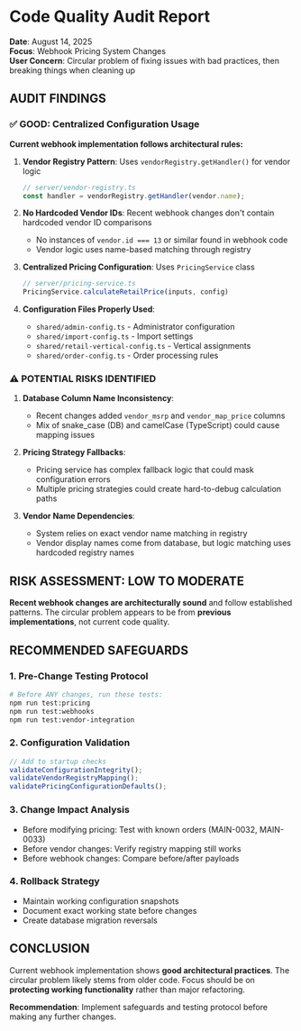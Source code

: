 # Code Quality Audit Report
**Date**: August 14, 2025  
**Focus**: Webhook Pricing System Changes  
**User Concern**: Circular problem of fixing issues with bad practices, then breaking things when cleaning up

## AUDIT FINDINGS

### ✅ GOOD: Centralized Configuration Usage
**Current webhook implementation follows architectural rules:**

1. **Vendor Registry Pattern**: Uses `vendorRegistry.getHandler()` for vendor logic
   ```typescript
   // server/vendor-registry.ts
   const handler = vendorRegistry.getHandler(vendor.name);
   ```

2. **No Hardcoded Vendor IDs**: Recent webhook changes don't contain hardcoded vendor ID comparisons
   - No instances of `vendor.id === 13` or similar found in webhook code
   - Vendor logic uses name-based matching through registry

3. **Centralized Pricing Configuration**: Uses `PricingService` class
   ```typescript
   // server/pricing-service.ts  
   PricingService.calculateRetailPrice(inputs, config)
   ```

4. **Configuration Files Properly Used**:
   - `shared/admin-config.ts` - Administrator configuration
   - `shared/import-config.ts` - Import settings  
   - `shared/retail-vertical-config.ts` - Vertical assignments
   - `shared/order-config.ts` - Order processing rules

### ⚠️ POTENTIAL RISKS IDENTIFIED

1. **Database Column Name Inconsistency**:
   - Recent changes added `vendor_msrp` and `vendor_map_price` columns
   - Mix of snake_case (DB) and camelCase (TypeScript) could cause mapping issues

2. **Pricing Strategy Fallbacks**:
   - Pricing service has complex fallback logic that could mask configuration errors
   - Multiple pricing strategies could create hard-to-debug calculation paths

3. **Vendor Name Dependencies**:
   - System relies on exact vendor name matching in registry
   - Vendor display names come from database, but logic matching uses hardcoded registry names

## RISK ASSESSMENT: LOW TO MODERATE

**Recent webhook changes are architecturally sound** and follow established patterns. The circular problem appears to be from **previous implementations**, not current code quality.

## RECOMMENDED SAFEGUARDS

### 1. Pre-Change Testing Protocol
```bash
# Before ANY changes, run these tests:
npm run test:pricing
npm run test:webhooks  
npm run test:vendor-integration
```

### 2. Configuration Validation
```typescript
// Add to startup checks
validateConfigurationIntegrity();
validateVendorRegistryMapping();
validatePricingConfigurationDefaults();
```

### 3. Change Impact Analysis
- Before modifying pricing: Test with known orders (MAIN-0032, MAIN-0033)
- Before vendor changes: Verify registry mapping still works
- Before webhook changes: Compare before/after payloads

### 4. Rollback Strategy
- Maintain working configuration snapshots
- Document exact working state before changes
- Create database migration reversals

## CONCLUSION

Current webhook implementation shows **good architectural practices**. The circular problem likely stems from older code. Focus should be on **protecting working functionality** rather than major refactoring.

**Recommendation**: Implement safeguards and testing protocol before making any further changes.